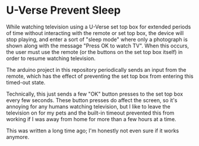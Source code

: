 # U-Verse Prevent Sleep

While watching television using a U-Verse set top box for extended periods of time without interacting with the remote or set top box, the device will stop playing, and enter a sort of "sleep mode" where only a photograph is shown along with the message "Press OK to watch TV".  When this occurs, the user must use the remote (or the buttons on the set top box itself) in order to resume watching television.

The arduino project in this repository periodically sends an input from the remote, which has the effect of preventing the set top box from entering this timed-out state.

Technically, this just sends a few "OK" button presses to the set top box every few seconds.  These button presses do affect the screen, so it's annoying for any humans watching  television, but I like to leave the television on for my pets and the built-in timeout prevented this from working if I was away from home for more than a few hours at a time.

This was written a long time ago; I'm honestly not even sure if it works anymore.
